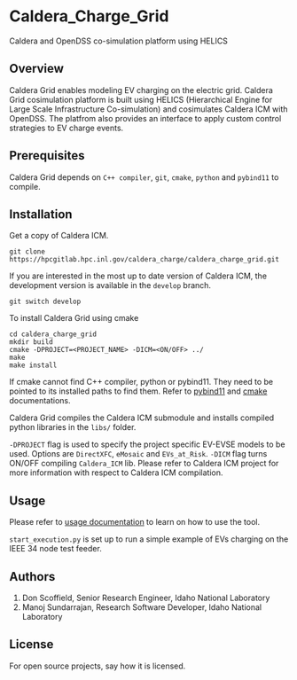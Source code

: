 # Caldera_Charge_Grid

Caldera and OpenDSS co-simulation platform using HELICS 

## Overview
Caldera Grid enables modeling EV charging on the electric grid. Caldera Grid cosimulation platform is built using HELICS (Hierarchical Engine for Large Scale Infrastructure Co-simulation) and cosimulates Caldera ICM with OpenDSS. The platfrom also provides an interface to apply custom control strategies to EV charge events.

## Prerequisites

Caldera Grid depends on `C++ compiler`, `git`, `cmake`, `python` and `pybind11` to compile.

## Installation

Get a copy of Caldera ICM.
```
git clone https://hpcgitlab.hpc.inl.gov/caldera_charge/caldera_charge_grid.git
```
If you are interested in the most up to date version of Caldera ICM, the development version is available in the `develop` branch.    
```
git switch develop
```
To install Caldera Grid using cmake
```
cd caldera_charge_grid
mkdir build
cmake -DPROJECT=<PROJECT_NAME> -DICM=<ON/OFF> ../
make
make install
```
If cmake cannot find C++ compiler, python or pybind11. They need to be pointed to its installed paths to find them. Refer to [pybind11](https://pybind11.readthedocs.io/en/stable/compiling.html#building-with-cmake) and [cmake](https://cmake.org/cmake/help/latest/guide/tutorial/index.html) documentations. 


Caldera Grid compiles the Caldera ICM submodule and installs compiled python libraries in the `libs/` folder. 

`-DPROJECT` flag is used to specify the project specific EV-EVSE models to be used. Options are `DirectXFC`, `eMosaic` and `EVs_at_Risk`. `-DICM` flag turns ON/OFF compiling `Caldera_ICM` lib. Please refer to Caldera ICM project for more information with respect to Caldera ICM compilation.

## Usage
Please refer to [usage documentation](https://hpcgitlab.hpc.inl.gov/caldera_charge/caldera_charge_grid/-/raw/main/docs/Caldera-OpenDSS%20simulation%20platform.pptx) to learn on how to use the tool.

`start_execution.py` is set up to run a simple example of EVs charging on the IEEE 34 node test feeder.

## Authors
1. Don Scoffield, Senior Research Engineer, Idaho National Laboratory
2. Manoj Sundarrajan, Research Software Developer, Idaho National Laboratory

## License
For open source projects, say how it is licensed.
